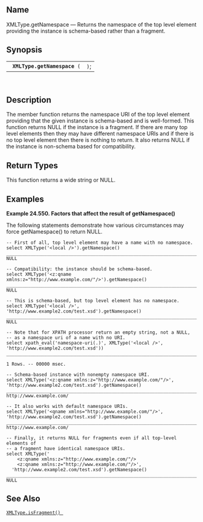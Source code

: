 <div id="fn_xmltype.getnamespace" class="refentry">

<div class="titlepage">

</div>

<div class="refnamediv">

## Name

XMLType.getNamespace — Returns the namespace of the top level element
providing the instance is schema-based rather than a fragment.

</div>

<div class="refsynopsisdiv">

## Synopsis

<div id="fsyn_xmltype.getnamespace" class="funcsynopsis">

|                                   |      |
|-----------------------------------|------|
| ` `**`XMLType.getNamespace`**` (` | `)`; |

<div class="funcprototype-spacer">

 

</div>

</div>

</div>

<div id="desc_xmltype.getnamespace" class="refsect1">

## Description

The member function returns the namespace URI of the top level element
providing that the given instance is schema-based and is well-formed.
This function returns NULL if the instance is a fragment. If there are
many top level elements then they may have different namespace URIs and
if there is no top level element then there is nothing to return. It
also returns NULL if the instance is non-schema based for compatibility.

</div>

<div id="ret_xmltype.getnamespace" class="refsect1">

## Return Types

This function returns a wide string or NULL.

</div>

<div id="examples_xmltype.getnamespace" class="refsect1">

## Examples

<div id="ex_xmltype.getnamespace" class="example">

**Example 24.550. Factors that affect the result of getNamespace()**

<div class="example-contents">

The following statements demonstrate how various circumstances may force
getNamespace() to return NULL.

``` screen
-- First of all, top level element may have a name with no namespace.
select XMLType('<local />').getNamespace()
_______________________________________________________________________________
NULL

-- Compatibility: the instance should be schema-based.
select XMLType('<z:qname xmlns:z="http://www.example.com/"/>').getNamespace()
_______________________________________________________________________________
NULL

-- This is schema-based, but top level element has no namespace.
select XMLType('<local />', 'http://www.example2.com/test.xsd').getNamespace()
_______________________________________________________________________________
NULL

-- Note that for XPATH processor return an empty string, not a NULL,
-- as a namespace uri of a name with no URI.
select xpath_eval('namespace-uri(.)', XMLType('<local />', 'http://www.example2.com/test.xsd'))
_______________________________________________________________________________

1 Rows. -- 00000 msec.

-- Schema-based instance with nonempty namespace URI.
select XMLType('<z:qname xmlns:z="http://www.example.com/"/>', 'http://www.example2.com/test.xsd').getNamespace()
_______________________________________________________________________________
http://www.example.com/

-- It also works with default namespace URIs.
select XMLType('<qname xmlns="http://www.example.com/"/>', 'http://www.example2.com/test.xsd').getNamespace()
_______________________________________________________________________________
http://www.example.com/

-- Finally, it returns NULL for fragments even if all top-level elements of
-- a fragment have identical namespace URIs.
select XMLType('
    <z:qname xmlns:z="http://www.example.com/"/>
    <z:qname xmlns:z="http://www.example.com/"/>',
  'http://www.example2.com/test.xsd').getNamespace()
_______________________________________________________________________________
NULL
```

</div>

</div>

  

</div>

<div id="seealso_xmltype.getnamespace" class="refsect1">

## See Also

<a href="fn_xmltype.isfragment.html" class="link"
title="XMLType.isFragment"><code
class="function">XMLType.isFragment() </code></a>

</div>

</div>
